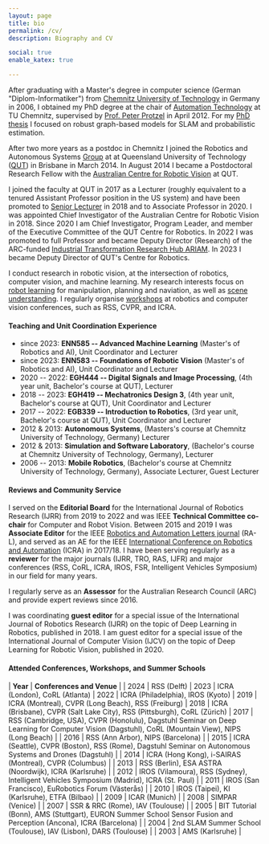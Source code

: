 ```yaml
---
layout: page
title: bio
permalink: /cv/
description: Biography and CV

social: true
enable_katex: true

---
```



After graduating with a Master's degree in computer science (German "Diplom-Informatiker") from [Chemnitz University of Technology](http://www.tu-chemnitz.de) in Germany in 2006, I obtained my PhD degree at the chair of [Automation Technology](https://www.tu-chemnitz.de/etit/proaut/en/index.html) at TU Chemnitz, supervised by [Prof. Peter Protzel](https://www.tu-chemnitz.de/etit/proaut/en/team/peterProtzel.html) in April 2012. For my [PhD thesis](http://nbn-resolving.de/urn:nbn:de:bsz:ch1-qucosa-86443) I focused on robust graph-based models for SLAM and probabilistic estimation.

After two more years as a postdoc in Chemnitz I joined the Robotics and Autonomous Systems [Group](https://research.qut.edu.au/ras/) at at Queensland University of Technology ([QUT](http://www.qut.edu.au)) in Brisbane in March 2014. In August 2014 I became a Postdoctoral Research Fellow with the [Australian Centre for Robotic Vision](http://www.roboticvision.org) at QUT.

I joined the faculty at QUT in 2017 as a Lecturer (roughly equivalent to a tenured Assistant Professor position in the US system) and have been promoted to [Senior Lecturer](https://en.wikipedia.org/wiki/Senior_lecturer) in 2018 and to Associate Professor in 2020. I was appointed Chief Investigator of the Australian Centre for Robotic Vision in 2018. Since 2020 I am Chief Investigator, Program Leader, and member of the Executive Committee of the QUT Centre for Robotics. In 2022 I was promoted to full Professor and became Deputy Director (Research) of the ARC-funded [Industrial Transformation Research Hub ARIAM](https://ariamhub.com/). In 2023 I became Deputy Director of QUT's Centre for Robotics.

I conduct research in robotic vision, at the intersection of robotics, computer vision, and machine learning. My research interests focus on [robot learning](../_projects/learningtonavigate.md) for manipulation, planning and naviation, as well as [scene understanding](../_projects/sceneunderstanding.md).
I regularly organise [workshops](../workshops) at robotics and computer vision conferences, such as RSS, CVPR, and ICRA.

#### Teaching and Unit Coordination Experience

* since 2023: **ENN585 -- Advanced Machine Learning** (Master's of Robotics and AI), Unit Coordinator and Lecturer
* since 2023: **ENN583 -- Foundations of Robotic Vision** (Master's of Robotics and AI), Unit Coordinator and Lecturer
* 2020 -- 2022: **EGH444 -- Digital Signals and Image Processing**, (4th year unit, Bachelor's course at QUT), Lecturer
* 2018 -- 2023: **EGH419 -- Mechatronics Design 3**, (4th year unit, Bachelor's course at QUT), Unit Coordinator and Lecturer
* 2017 -- 2022: **EGB339 -- Introduction to Robotics**, (3rd year unit, Bachelor's course at QUT), Unit Coordinator and Lecturer
* 2012 & 2013: **Autonomous Systems**,  (Masters's course at Chemnitz University of Technology, Germany) Lecturer
* 2012 &  2013: **Simulation and Software Laboratory**, (Bachelor's course at Chemnitz University of Technology, Germany), Lecturer
* 2006 -- 2013: **Mobile Robotics**, (Bachelor's course at Chemnitz University of Technology, Germany), Associate Lecturer, Guest Lecturer

#### Reviews and Community Service

I served on the **Editorial Board** for the International Journal of Robotics Research (IJRR) from 2019 to 2022 and was IEEE **Technical Committee co-chair** for Computer and Robot Vision.
Between 2015 and 2019 I was **Associate Editor** for the IEEE [Robotics and Automation Letters journal](http://www.ieee-ras.org/publications/ra-l) (RA-L), and served as an AE for the IEEE [International Conference on Robotics and Automation](http://www.icra2018.org) (ICRA) in 2017/18. I have been serving regularly as a **reviewer** for the major journals (IJRR, TRO, RAS, IJFR) and major conferences (RSS, CoRL, ICRA, IROS, FSR, Intelligent Vehicles Symposium) in our field for many years.

I regularly serve as an **Assessor** for the Australian Research Council (ARC) and provide expert reviews since 2016.

I was coordinating **guest editor** for a special issue of the International Journal of Robotics Research (IJRR) on the topic of Deep Learning in Robotics, published in 2018. I am guest editor for a special issue of the International Journal of Computer Vision (IJCV) on the topic of Deep Learning for Robotic Vision, published in 2020.

#### Attended Conferences, Workshops, and Summer Schools

| **Year** | **Conferences and Venue** |
| 2024 | RSS (Delft)
| 2023 | ICRA (London), CoRL (Atlanta)
| 2022 | ICRA (Philadelphia), IROS (Kyoto)
| 2019 | ICRA (Montreal), CVPR (Long Beach), RSS (Freiburg)
| 2018 | ICRA (Brisbane), CVPR (Salt Lake City), RSS (Pittsburgh), CoRL (Zürich)
| 2017 | RSS (Cambridge, USA), CVPR (Honolulu), Dagstuhl Seminar on Deep Learning for Computer Vision (Dagstuhl), CoRL (Mountain View),  NIPS (Long Beach) |
| 2016 | RSS (Ann Arbor), NIPS (Barcelona) |
| 2015 | ICRA (Seattle), CVPR (Boston), RSS (Rome), Dagstuhl Seminar on Autonomous Systems and Drones (Dagstuhl) |
| 2014 | ICRA (Hong Kong), i-SAIRAS (Montreal), CVPR (Columbus) |
| 2013 | RSS (Berlin), ESA ASTRA (Noordwijk), ICRA (Karlsruhe) |
| 2012 | IROS (Vilamoura), RSS (Sydney), Intelligent Vehicles Symposium (Madrid), ICRA (St. Paul) |
| 2011 | IROS (San Francisco), EuRobotics Forum (Västerås) |
| 2010 | IROS (Taipei), KI (Karlsruhe), ETFA (Bilbao) |
| 2009 | ICAR (Munich) |
| 2008 | SIMPAR (Venice) |
| 2007 | SSR & RRC (Rome), IAV (Toulouse) |
| 2005 | BIT Tutorial (Bonn), AMS (Stuttgart), EURON Summer School Sensor Fusion and Perception (Ancona), ICRA (Barcelona) |
| 2004 | 2nd SLAM Summer School (Toulouse), IAV (Lisbon), DARS (Toulouse) |
| 2003 | AMS (Karlsruhe) |
